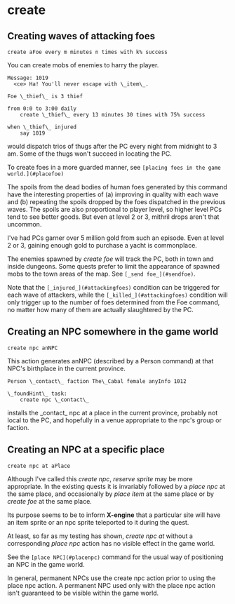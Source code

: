 # create

## Creating waves of attacking foes

    create aFoe every m minutes n times with k% success

You can create mobs of enemies to harry the player.

    Message: 1019
      <ce> Ha! You'll never escape with \_item\_.

    Foe \_thief\_ is 3 thief

    from 0:0 to 3:00 daily
        create \_thief\_ every 13 minutes 30 times with 75% success

    when \_thief\_ injured
        say 1019

would dispatch trios of thugs after the PC every night from midnight to 3 am. Some of the thugs won't succeed in locating the PC.

To create foes in a more guarded manner, see `[placing foes in the game world.](#placefoe)`

The spoils from the dead bodies of human foes generated by this command have the interesting properties of (a) improving in quality with each wave and (b) repeating the spoils dropped by the foes dispatched in the previous waves. The spoils are also proportional to player level, so higher level PCs tend to see better goods. But even at level 2 or 3, mithril drops aren't that uncommon.

I've had PCs garner over 5 million gold from such an episode. Even at level 2 or 3, gaining enough gold to purchase a yacht is commonplace.

The enemies spawned by _create foe_ will track the PC, both in town and inside dungeons. Some quests prefer to limit the appearance of spawned mobs to the town areas of the map. See `[_send foe_](#sendfoe)`.

Note that the `[_injured_](#attackingfoes)` condition can be triggered for each wave of attackers, while the `[_killed_](#attackingfoes)` condition will only trigger up to the number of foes determined from the Foe command, no matter how many of them are actually slaughtered by the PC.


## Creating an NPC somewhere in the game world

    create npc anNPC

This action generates anNPC (described by a Person command) at that NPC's birthplace in the current province.

    Person \_contact\_ faction The\_Cabal female anyInfo 1012

    \_foundHint\_ task:
        create npc \_contact\_

installs the \_contact\_ npc at a place in the current province, probably not local to the PC, and hopefully in a venue appropriate to the npc's group or faction.


## Creating an NPC at a specific place

    create npc at aPlace

Although I've called this _create npc_, _reserve sprite_ may be more appropriate. In the existing quests it is invariably followed by a _place npc_ at the same place, and occasionally by _place item_ at the same place or by _create foe_ at the same place.

Its purpose seems to be to inform **X-engine** that a particular site will have an item sprite or an npc sprite teleported to it during the quest.

At least, so far as my testing has shown, _create npc at_ without a corresponding _place npc_ action has no visible effect in the game world.

See the `[place NPC](#placenpc)` command for the usual way of positioning an NPC in the game world.

In general, permanent NPCs use the create npc action prior to using the place npc action. A permanent NPC used only with the place npc action isn't guaranteed to be visible within the game world.
